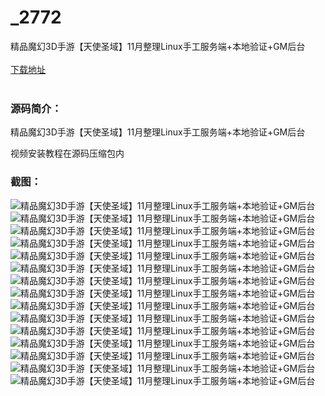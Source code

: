 # _2772
精品魔幻3D手游【天使圣域】11月整理Linux手工服务端+本地验证+GM后台
<br/></br>
[下载地址](https://www.uuid2.com/2772.html "下载地址")
<br/></br>
<h3>源码简介：</h3>
<p>精品魔幻3D手游【天使圣域】11月整理Linux手工服务端+本地验证+GM后台<p>
<p>视频安装教程在源码压缩包内<p>
<h3>截图：</h3>
<img src="https://www.uuid2.com/wp-content/uploads/img/202111/86894d1868.jpg" alt="精品魔幻3D手游【天使圣域】11月整理Linux手工服务端+本地验证+GM后台"><img src="https://www.uuid2.com/wp-content/uploads/img/202111/17e3ac3419.jpg" alt="精品魔幻3D手游【天使圣域】11月整理Linux手工服务端+本地验证+GM后台"><img src="https://www.uuid2.com/wp-content/uploads/img/202111/4672771184.jpg" alt="精品魔幻3D手游【天使圣域】11月整理Linux手工服务端+本地验证+GM后台"><img src="https://www.uuid2.com/wp-content/uploads/img/202111/03c5a77620.jpg" alt="精品魔幻3D手游【天使圣域】11月整理Linux手工服务端+本地验证+GM后台"><img src="https://www.uuid2.com/wp-content/uploads/img/202111/1d8813d943.jpg" alt="精品魔幻3D手游【天使圣域】11月整理Linux手工服务端+本地验证+GM后台"><img src="https://www.uuid2.com/wp-content/uploads/img/202111/0e475e6598.jpg" alt="精品魔幻3D手游【天使圣域】11月整理Linux手工服务端+本地验证+GM后台"><img src="https://www.uuid2.com/wp-content/uploads/img/202111/4e745e3257.jpg" alt="精品魔幻3D手游【天使圣域】11月整理Linux手工服务端+本地验证+GM后台"><img src="https://www.uuid2.com/wp-content/uploads/img/202111/d1d0a6e925.jpg" alt="精品魔幻3D手游【天使圣域】11月整理Linux手工服务端+本地验证+GM后台"><img src="https://www.uuid2.com/wp-content/uploads/img/202111/78a7826221.jpg" alt="精品魔幻3D手游【天使圣域】11月整理Linux手工服务端+本地验证+GM后台"><img src="https://www.uuid2.com/wp-content/uploads/img/202111/6a18e03328.jpg" alt="精品魔幻3D手游【天使圣域】11月整理Linux手工服务端+本地验证+GM后台"><img src="https://www.uuid2.com/wp-content/uploads/img/202111/a9ea0ff600.jpg" alt="精品魔幻3D手游【天使圣域】11月整理Linux手工服务端+本地验证+GM后台"><img src="https://www.uuid2.com/wp-content/uploads/img/202111/830fd01105.jpg" alt="精品魔幻3D手游【天使圣域】11月整理Linux手工服务端+本地验证+GM后台"><img src="https://www.uuid2.com/wp-content/uploads/img/202111/fb3c767280.jpg" alt="精品魔幻3D手游【天使圣域】11月整理Linux手工服务端+本地验证+GM后台"><img src="https://www.uuid2.com/wp-content/uploads/img/202111/370caba901.jpg" alt="精品魔幻3D手游【天使圣域】11月整理Linux手工服务端+本地验证+GM后台"><img src="https://www.uuid2.com/wp-content/uploads/img/202111/58cb329470.jpg" alt="精品魔幻3D手游【天使圣域】11月整理Linux手工服务端+本地验证+GM后台">
